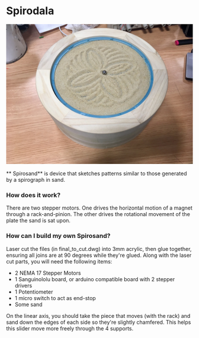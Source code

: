 # Spirodala

![spirosand-photo](final_pic.jpg)

** Spirosand** is device that sketches patterns similar to those generated by a spirograph in sand.

### How does it work?

There are two stepper motors. One drives the horizontal motion of a magnet through a rack-and-pinion. The other drives the rotational movement of the plate the sand is sat upon.

### How can I build my own Spirosand?

Laser cut the files (in final_to_cut.dwg) into 3mm acrylic, then glue together, ensuring all joins are at 90 degrees while they're glued. Along with the laser cut parts, you will need the following items:

- 2 NEMA 17 Stepper Motors
- 1 Sanguinololu board, or arduino compatible board with 2 stepper drivers
- 1 Potentiometer
- 1 micro switch to act as end-stop
- Some sand

On the linear axis, you should take the piece that moves (with the rack) and sand down the edges of each side so they're slightly chamfered. This helps this slider move more freely through the 4 supports.



